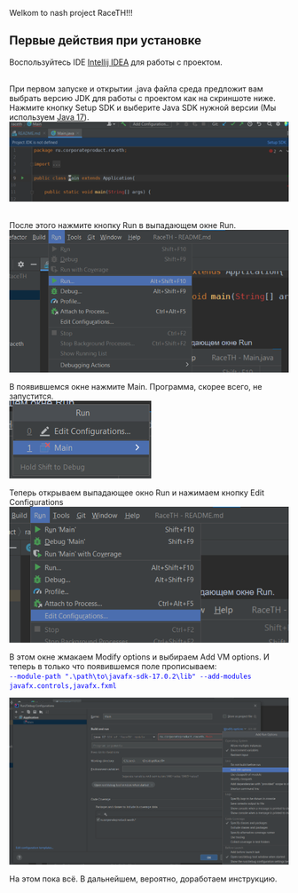 Welkom to nash project RaceTH!!!

## Первые действия при установке
Воспользуйтесь IDE [Intellij IDEA](https://www.jetbrains.com/ru-ru/idea/download/#section=windows) для работы с проектом. <br><br>

При первом запуске и открытии .java файла среда
предложит вам выбрать версию JDK для работы с проектом как на скриншоте ниже. 
Нажмите кнопку Setup SDK и выберите Java SDK нужной версии 
(Мы используем [Java 17](https://www.oracle.com/java/technologies/javase/jdk17-archive-downloads.html)). <br>
![](./rdmscrs/setup_sdk0.png?raw=true) <br><br>

После этого нажмите кнопку Run в выпадающем окне Run. <br>
![](./rdmscrs/setup_sdk1.png?raw=true) <br>

В появившемся окне нажмите Main. Программа, скорее всего, не запустится. <br>
![](./rdmscrs/setup_sdk2.png?raw=true) <br>

Теперь открываем выпадающее окно Run и нажимаем кнопку Edit Configurations <br>
![](./rdmscrs/setup_sdk3.png?raw=true) <br>

В этом окне жмакаем Modify options и выбираем Add VM options.
И теперь в только что появившемся поле прописываем: <br>
<span style="color:blue">`--module-path ".\path\to\javafx-sdk-17.0.2\lib" --add-modules javafx.controls,javafx.fxml`</span> <br>

![](./rdmscrs/setup_sdk4.png?raw=true) <br>

На этом пока всё. В дальнейшем, вероятно, доработаем инструкцию.<br>

